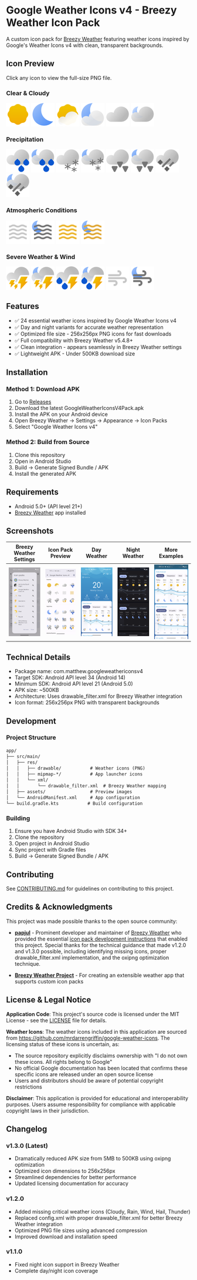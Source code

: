 # Google Weather Icons v4 - Breezy Weather Icon Pack
A custom icon pack for [Breezy Weather](https://github.com/breezy-weather/breezy-weather) featuring weather icons inspired by Google's Weather Icons v4 with clean, transparent backgrounds.

## Icon Preview
Click any icon to view the full-size PNG file.

### Clear & Cloudy
[<img src="https://raw.githubusercontent.com/mbatthew/GoogleWeatherIconsV4Pack/main/app/src/main/res/drawable/weather_clear_day.png" width="64" alt="Clear Day"/>](https://github.com/mbatthew/GoogleWeatherIconsV4Pack/blob/main/app/src/main/res/drawable/weather_clear_day.png)
[<img src="https://raw.githubusercontent.com/mbatthew/GoogleWeatherIconsV4Pack/main/app/src/main/res/drawable/weather_clear_night.png" width="64" alt="Clear Night"/>](https://github.com/mbatthew/GoogleWeatherIconsV4Pack/blob/main/app/src/main/res/drawable/weather_clear_night.png)
[<img src="https://raw.githubusercontent.com/mbatthew/GoogleWeatherIconsV4Pack/main/app/src/main/res/drawable/weather_partly_cloudy_day.png" width="64" alt="Partly Cloudy Day"/>](https://github.com/mbatthew/GoogleWeatherIconsV4Pack/blob/main/app/src/main/res/drawable/weather_partly_cloudy_day.png)
[<img src="https://raw.githubusercontent.com/mbatthew/GoogleWeatherIconsV4Pack/main/app/src/main/res/drawable/weather_partly_cloudy_night.png" width="64" alt="Partly Cloudy Night"/>](https://github.com/mbatthew/GoogleWeatherIconsV4Pack/blob/main/app/src/main/res/drawable/weather_partly_cloudy_night.png)
[<img src="https://raw.githubusercontent.com/mbatthew/GoogleWeatherIconsV4Pack/main/app/src/main/res/drawable/weather_cloudy_day.png" width="64" alt="Cloudy"/>](https://github.com/mbatthew/GoogleWeatherIconsV4Pack/blob/main/app/src/main/res/drawable/weather_cloudy_day.png)
[<img src="https://raw.githubusercontent.com/mbatthew/GoogleWeatherIconsV4Pack/main/app/src/main/res/drawable/weather_cloudy_night.png" width="64" alt="Overcast"/>](https://github.com/mbatthew/GoogleWeatherIconsV4Pack/blob/main/app/src/main/res/drawable/weather_cloudy_night.png)

### Precipitation
[<img src="https://raw.githubusercontent.com/mbatthew/GoogleWeatherIconsV4Pack/main/app/src/main/res/drawable/weather_rain_day.png" width="64" alt="Rain"/>](https://github.com/mbatthew/GoogleWeatherIconsV4Pack/blob/main/app/src/main/res/drawable/weather_rain_day.png)
[<img src="https://raw.githubusercontent.com/mbatthew/GoogleWeatherIconsV4Pack/main/app/src/main/res/drawable/weather_rain_night.png" width="64" alt="Rain Night"/>](https://github.com/mbatthew/GoogleWeatherIconsV4Pack/blob/main/app/src/main/res/drawable/weather_rain_night.png)
[<img src="https://raw.githubusercontent.com/mbatthew/GoogleWeatherIconsV4Pack/main/app/src/main/res/drawable/weather_snow_day.png" width="64" alt="Snow"/>](https://github.com/mbatthew/GoogleWeatherIconsV4Pack/blob/main/app/src/main/res/drawable/weather_snow_day.png)
[<img src="https://raw.githubusercontent.com/mbatthew/GoogleWeatherIconsV4Pack/main/app/src/main/res/drawable/weather_snow_night.png" width="64" alt="Snow Night"/>](https://github.com/mbatthew/GoogleWeatherIconsV4Pack/blob/main/app/src/main/res/drawable/weather_snow_night.png)
[<img src="https://raw.githubusercontent.com/mbatthew/GoogleWeatherIconsV4Pack/main/app/src/main/res/drawable/weather_sleet_day.png" width="64" alt="Sleet"/>](https://github.com/mbatthew/GoogleWeatherIconsV4Pack/blob/main/app/src/main/res/drawable/weather_sleet_day.png)
[<img src="https://raw.githubusercontent.com/mbatthew/GoogleWeatherIconsV4Pack/main/app/src/main/res/drawable/weather_sleet_night.png" width="64" alt="Sleet Night"/>](https://github.com/mbatthew/GoogleWeatherIconsV4Pack/blob/main/app/src/main/res/drawable/weather_sleet_night.png)
[<img src="https://raw.githubusercontent.com/mbatthew/GoogleWeatherIconsV4Pack/main/app/src/main/res/drawable/weather_hail_day.png" width="64" alt="Hail"/>](https://github.com/mbatthew/GoogleWeatherIconsV4Pack/blob/main/app/src/main/res/drawable/weather_hail_day.png)
[<img src="https://raw.githubusercontent.com/mbatthew/GoogleWeatherIconsV4Pack/main/app/src/main/res/drawable/weather_hail_night.png" width="64" alt="Hail Night"/>](https://github.com/mbatthew/GoogleWeatherIconsV4Pack/blob/main/app/src/main/res/drawable/weather_hail_night.png)

### Atmospheric Conditions
[<img src="https://raw.githubusercontent.com/mbatthew/GoogleWeatherIconsV4Pack/main/app/src/main/res/drawable/weather_fog_day.png" width="64" alt="Fog"/>](https://github.com/mbatthew/GoogleWeatherIconsV4Pack/blob/main/app/src/main/res/drawable/weather_fog_day.png)
[<img src="https://raw.githubusercontent.com/mbatthew/GoogleWeatherIconsV4Pack/main/app/src/main/res/drawable/weather_fog_night.png" width="64" alt="Fog Night"/>](https://github.com/mbatthew/GoogleWeatherIconsV4Pack/blob/main/app/src/main/res/drawable/weather_fog_night.png)
[<img src="https://raw.githubusercontent.com/mbatthew/GoogleWeatherIconsV4Pack/main/app/src/main/res/drawable/weather_haze_day.png" width="64" alt="Haze"/>](https://github.com/mbatthew/GoogleWeatherIconsV4Pack/blob/main/app/src/main/res/drawable/weather_haze_day.png)
[<img src="https://raw.githubusercontent.com/mbatthew/GoogleWeatherIconsV4Pack/main/app/src/main/res/drawable/weather_haze_night.png" width="64" alt="Haze Night"/>](https://github.com/mbatthew/GoogleWeatherIconsV4Pack/blob/main/app/src/main/res/drawable/weather_haze_night.png)

### Severe Weather & Wind
[<img src="https://raw.githubusercontent.com/mbatthew/GoogleWeatherIconsV4Pack/main/app/src/main/res/drawable/weather_thunder_day.png" width="64" alt="Thunder"/>](https://github.com/mbatthew/GoogleWeatherIconsV4Pack/blob/main/app/src/main/res/drawable/weather_thunder_day.png)
[<img src="https://raw.githubusercontent.com/mbatthew/GoogleWeatherIconsV4Pack/main/app/src/main/res/drawable/weather_thunder_night.png" width="64" alt="Thunder Night"/>](https://github.com/mbatthew/GoogleWeatherIconsV4Pack/blob/main/app/src/main/res/drawable/weather_thunder_night.png)
[<img src="https://raw.githubusercontent.com/mbatthew/GoogleWeatherIconsV4Pack/main/app/src/main/res/drawable/weather_thunderstorm_day.png" width="64" alt="Thunderstorm"/>](https://github.com/mbatthew/GoogleWeatherIconsV4Pack/blob/main/app/src/main/res/drawable/weather_thunderstorm_day.png)
[<img src="https://raw.githubusercontent.com/mbatthew/GoogleWeatherIconsV4Pack/main/app/src/main/res/drawable/weather_thunderstorm_night.png" width="64" alt="Thunderstorm Night"/>](https://github.com/mbatthew/GoogleWeatherIconsV4Pack/blob/main/app/src/main/res/drawable/weather_thunderstorm_night.png)
[<img src="https://raw.githubusercontent.com/mbatthew/GoogleWeatherIconsV4Pack/main/app/src/main/res/drawable/weather_wind_day.png" width="64" alt="Wind"/>](https://github.com/mbatthew/GoogleWeatherIconsV4Pack/blob/main/app/src/main/res/drawable/weather_wind_day.png)
[<img src="https://raw.githubusercontent.com/mbatthew/GoogleWeatherIconsV4Pack/main/app/src/main/res/drawable/weather_wind_night.png" width="64" alt="Wind Night"/>](https://github.com/mbatthew/GoogleWeatherIconsV4Pack/blob/main/app/src/main/res/drawable/weather_wind_night.png)

## Features
- ✅ 24 essential weather icons inspired by Google Weather Icons v4
- ✅ Day and night variants for accurate weather representation  
- ✅ Optimized file size - 256x256px PNG icons for fast downloads
- ✅ Full compatibility with Breezy Weather v5.4.8+
- ✅ Clean integration - appears seamlessly in Breezy Weather settings
- ✅ Lightweight APK - Under 500KB download size

## Installation
### Method 1: Download APK
1. Go to [Releases](https://github.com/mbatthew/GoogleWeatherIconsV4Pack/releases)
2. Download the latest GoogleWeatherIconsV4Pack.apk
3. Install the APK on your Android device
4. Open Breezy Weather → Settings → Appearance → Icon Packs
5. Select "Google Weather Icons v4"

### Method 2: Build from Source
1. Clone this repository
2. Open in Android Studio
3. Build → Generate Signed Bundle / APK
4. Install the generated APK

## Requirements
- Android 5.0+ (API level 21+)
- [Breezy Weather](https://github.com/breezy-weather/breezy-weather) app installed

## Screenshots
| Breezy Weather Settings | Icon Pack Preview | Day Weather | Night Weather | More Examples |
|------------------------|-------------------|-------------|---------------|---------------|
| ![Settings](https://raw.githubusercontent.com/mbatthew/GoogleWeatherIconsV4Pack/main/app/src/main/assets/settings.png) | ![Preview](https://raw.githubusercontent.com/mbatthew/GoogleWeatherIconsV4Pack/main/app/src/main/assets/preview.png) | ![Weather Day](https://raw.githubusercontent.com/mbatthew/GoogleWeatherIconsV4Pack/main/app/src/main/assets/weather1.png) | ![Weather Night](https://raw.githubusercontent.com/mbatthew/GoogleWeatherIconsV4Pack/main/app/src/main/assets/weather-night.png) | ![Weather 2](https://raw.githubusercontent.com/mbatthew/GoogleWeatherIconsV4Pack/main/app/src/main/assets/weather2.png) |

## Technical Details
- Package name: com.matthew.googleweathericonsv4
- Target SDK: Android API level 34 (Android 14)
- Minimum SDK: Android API level 21 (Android 5.0)
- APK size: ~500KB
- Architecture: Uses drawable_filter.xml for Breezy Weather integration
- Icon format: 256x256px PNG with transparent backgrounds

## Development
### Project Structure
```
app/
├── src/main/
│   ├── res/
│   │   ├── drawable/           # Weather icons (PNG)
│   │   ├── mipmap-*/           # App launcher icons
│   │   └── xml/
│   │       └── drawable_filter.xml  # Breezy Weather mapping
│   ├── assets/                 # Preview images
│   └── AndroidManifest.xml     # App configuration
└── build.gradle.kts           # Build configuration
```

### Building
1. Ensure you have Android Studio with SDK 34+
2. Clone the repository
3. Open project in Android Studio
4. Sync project with Gradle files
5. Build → Generate Signed Bundle / APK

## Contributing
See [CONTRIBUTING.md](CONTRIBUTING.md) for guidelines on contributing to this project.

## Credits & Acknowledgments
This project was made possible thanks to the open source community:

- **[papjul](https://github.com/papjul)** - Prominent developer and maintainer of [Breezy Weather](https://github.com/breezy-weather/breezy-weather) who provided the essential [icon pack development instructions](https://github.com/breezy-weather/breezy-weather-icon-packs/blob/main/INSTRUCTIONS.md) that enabled this project. Special thanks for the technical guidance that made v1.2.0 and v1.3.0 possible, including identifying missing icons, proper drawable_filter.xml implementation, and the oxipng optimization technique.

- **[Breezy Weather Project](https://github.com/breezy-weather/breezy-weather)** - For creating an extensible weather app that supports custom icon packs

## License & Legal Notice
**Application Code**: This project's source code is licensed under the MIT License - see the [LICENSE](LICENSE) file for details.

**Weather Icons**: The weather icons included in this application are sourced from https://github.com/mrdarrengriffin/google-weather-icons. The licensing status of these icons is uncertain, as:
- The source repository explicitly disclaims ownership with "I do not own these icons. All rights belong to Google"
- No official Google documentation has been located that confirms these specific icons are released under an open source license
- Users and distributors should be aware of potential copyright restrictions

**Disclaimer**: This application is provided for educational and interoperability purposes. Users assume responsibility for compliance with applicable copyright laws in their jurisdiction.

## Changelog
### v1.3.0 (Latest)
- Dramatically reduced APK size from 5MB to 500KB using oxipng optimization
- Optimized icon dimensions to 256x256px
- Streamlined dependencies for better performance
- Updated licensing documentation for accuracy

### v1.2.0
- Added missing critical weather icons (Cloudy, Rain, Wind, Hail, Thunder)
- Replaced config.xml with proper drawable_filter.xml for better Breezy Weather integration
- Optimized PNG file sizes using advanced compression
- Improved download and installation speed

### v1.1.0
- Fixed night icon support in Breezy Weather
- Complete day/night icon coverage
